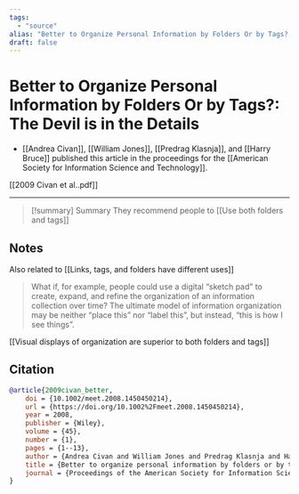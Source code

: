 ```yaml
---
tags:
  - "source"
alias: "Better to Organize Personal Information by Folders Or by Tags?: The Devil is in the Details"
draft: false
---
```

# Better to Organize Personal Information by Folders Or by Tags?: The Devil is in the Details

- [[Andrea Civan]], [[William Jones]], [[Predrag Klasnja]], and [[Harry Bruce]] published this article in the proceedings for the [[American Society for Information Science and Technology]].

[[2009 Civan et al..pdf]]

---

> [!summary] Summary
> They recommend people to [[Use both folders and tags]] 
## Notes
Also related to [[Links, tags, and folders have different uses]]

> What if, for example, people could use a digital “sketch pad” to create, expand, and refine the organization of an information collection over time? The ultimate model of information organization may be neither “place this” nor “label this”, but instead, “this is how I see things”.

[[Visual displays of organization are superior to both folders and tags]]

## Citation

```bibtex
@article{2009civan_better,
	doi = {10.1002/meet.2008.1450450214},
	url = {https://doi.org/10.1002%2Fmeet.2008.1450450214},
	year = 2008,
	publisher = {Wiley},
	volume = {45},
	number = {1},
	pages = {1--13},
	author = {Andrea Civan and William Jones and Predrag Klasnja and Harry Bruce},
	title = {Better to organize personal information by folders or by tags?: The devil is in the details},
	journal = {Proceedings of the American Society for Information Science and Technology}
}
```

